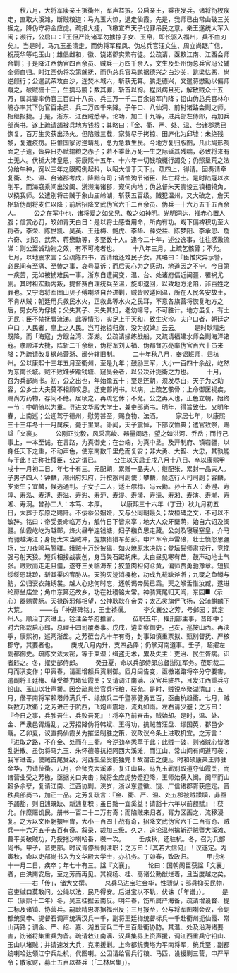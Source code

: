 <!-- { "loadSidebar": true } -->
　　秋八月，大将军康亲王抵衢州，军声益振。公启亲王，乘夜发兵。诸将衔枚疾走，直取大溪滩，断贼粮道：马九玉大惊，退走仙霞。先是，我师已由常山破三关据之，降伪守将金应虎。疏报大捷，飞檄宣布天子伐罪吊民之意。亲王遂统大军入闽；濒行，公启曰：『王但严饬诸军勿掳掠子女、玉帛，即长驱入福州，兵不血刃矣』。当是时，马九玉虽溃走，而伪将军程凤、伪总兵官汪文生、周立尚踞广信，祝茂华等屯玉山；雄倡雌和，徽、饶诸郡实繁有徒。公疏请，亟敕江南、江西会师合剿；于是降江西伪官四百余员、贼兵一万四千余人，文生及处州伪总兵官冯公辅全师自归。时江西伪将次第就抚，而伪总兵官马鹏据德兴之白沙关，跳梁怙恶，尚逆颜行；公遣武荣攻白沙，连焚木城六，斩获无算。鹏走德兴，又遣蒋懋勳以偏师蹴之，破贼栅十三，生擒马鹏；数其罪，斩首以徇。程凤病且死，解散贼众十五万，属其妻率伪官三百四十八员、兵三万一千二百余诣军门降；铅山伪总兵官林尔瞻亦率其下伪官百余员、兵二万四千来降。子午口、八仙洞、前村诸路会剿之师，相继报捷。于是，浙东、江西贼悉平。论功，加二十九等，进兵部左侍郎，再加兵部尚书。遂上疏请蠲被兵地方钱粮；其略曰：『金、衢、严、处、温、台诸郡悉已恢复，百万生灵获出汤火。但陷贼三载，家赀尽于拷掠、田庐化为邱墟；未绝残黎，复遭疫疠。臣惟国家讨逆靖乱，总为急救生民。今地方复归版图，凡此鸠形鹄面之孑遗，皆异日办赋输粮之赤子；若不乘此万死一生之际延其残喘，必致将来有土无人。伏祈大沛皇恩，将康熙十五年、十六年一切钱粮概行蠲免；仍照垦荒之法分给牛种，宽以三年之限照例起科，以昭大信于天下』。疏四上，得请。因奏请牵复衢、处、温、台诸郡考成，降黜有司；请恤殉节诸臣、阵亡将士。是时陆寇以次削平，而海寇乘间出没闽、浙濒海诸郡，窥伺内地；伪总督朱天贵设五镇相犄角，以挠我师。公遣别将击贼于象山庙岭湖，斩获五百级。贼犯温州，又大破之，詹天枢斩伪副将麦仁以降；前后招降文武伪官六千二百余员、伪兵一十六万五千五百余人。
　　公之在军中也，诸将爱之如父兄、敬之如神明。光明洞达，推赤心置人腹；信赏必罚，皎如青天白日：是以将士感奋用命，所向有功。戏下偏裨积功至大将者，李荣、陈世凯、吴英、王廷梅、鲍虎、李华、薛受益、陈梦阳、李承恩、詹六奇、刘诏、武荣、蒋懋勳等，多至数十人。逮今二十年，述公逸事，往往感激流涕：则公至诚动物之效，有不可掩者也。
　　十八年三月，上疏乞骸骨；不允。七月，以地震求言；公疏陈四书，首请给还难民子女。其略曰：『臣惟灾异示警，必民间有至痛、至惨之事，哀号莫诉；而后天心为之感动，地道因之不宁。今日第一疾苦，无如被掳难民一事。浙东自遭闽变，温、台、处诸府偪近闽疆，罹祸尤剧。其时祖宏勳内叛，提督赛白理统兵至温，旋即退回，以致地方沦陷，非百姓之罪也。又宁海将军固山贝子傅喇塔自台进剿，贼皆败遁回温，所在人民各安故土，不肯从贼；朝廷用兵救民水火，正救此等水火之民耳，不意各旗营将恢复地方之后，男女尽为俘掳；父失其子、夫失其妇，老幼啼号，不可胜计。地方虽复，有土无民；臣不禁抚膺流涕。此等情形，实足上干天和，致生灾沴。夫户口者，朝廷之户口；人民者，皇上之人民。岂可抢掠归旗，没为奴婢』云云。
　　是时耿精忠既降，而「海寇」方踞台湾、澎湖。公疏请操练战船，又疏请福建水师会剿海洋诸寇。孝顺洋大捷，阵斩二千余级，伪将军刘天福、伪都督苏亮率伪官百六十员来降；乃疏请改复枫岭营浙、闽分辖旧制。
　　二十年秋八月，奉诏班师，归杭州。公以康熙十三年五月至衢州，至是九年；鼓励三军，大小一百四十余战，屹然为东南长城。贼不败跬步踰钱塘、窥吴会者，以公决计扼衢之力也。
　　十月，召为兵部尚书。初，公之出也，年始踰五十；至是还朝，须发尽白，天子为之动容，公乡士大夫莫不相顾叹息。迁吏部尚书。以病，上疏乞骸骨；上命御医视疾，赐尚方药物，存问不绝。居顷之，再疏乞休；不允。公之再入也，正色立朝，始终一节；中朝倚以为重。寻进文华殿大学士，兼吏部尚书。明年，得旨致仕。又明年春，上南巡；公迎驾于德州，慰劳甚至，赐食物、法酒。
　　家居七年，以康熙三十三年冬十一月属疾，薨于里第。讣闻，天子震悼，下部议恤典；遣官致祭，赐諡「文襄」。
　　公刚正沈毅，风采高峻、器量闳远，望之如洪河、乔岳；而行己事上，一本至诚。在言路，为真御史；在台端，为真中丞。及开制府、镇岩疆，以身任天下之重，不动声色，使东南数千里危而复安；非大勇、大智、大忠，其孰能与于此！古称社稷臣，公之谓已。
　　公生以天启壬戌八月十八日、卒以康熙甲戌十一月初二日，年七十有三。元配胡，累赠一品夫人；继配张，累封一品夫人。子男子四人：钟麟，潮州府知府，升按察司副使；攀麟，候选行人司司副；容麟，岁贡生；宜麟，候选通判。子女子二人，适王尔梅、冯云勷。孙十五人：寿澄、寿淳、寿泓、寿溥、寿滋、寿浵、寿沪、寿湜、寿潢、寿沅、寿湘、寿演、寿潮、寿淞、寿泂。曾孙二人：本笃、本厚。
　　以康熙三十六年（丁丑）秋九月初五日，大葬于东原之赐阡。不佞忝公姻娅，又与公同朝最久；故桓碑之文，不可以不敏辞。铭曰：帝受景命临万方，觚竹日下皆来享；地大人众牙蘖萌，始自六诏及闽疆。仙霞屹屹为越鄣，烽火昼举连钱塘，妇子襁负思走藏。公剑及寝屦窒皇，介马而驰越涛江；身扼太末当贼冲，旌旗猎猎车彭彭。申严军令声雷硠，壮士愤怒思疆场，宝刀夜鸣马腾骧。蛾贼十万纷披猖，如火燎原水决防；登坛誓师肃戎行，竞挽强弓射天狼。短兵相接战裹创，身当矢石踞胡床。太白昼见寒有芒，鼓声动地士气张。贼败而走走且僵，遂夺三关临海东；狡童肉袒何仓黄，偏师贾勇驰豫章。短狐绥绥恩跳踉，斩其渠凶宥胁从。天狗灭迹消欃枪，功成九载缺斧斨；九罭之鱼鳟与鲂，公归衮衣兼绣裳。越人心悲何时忘，还朝谒帝鬓已霜。天之喉舌惟汝臧，遂进纶扉坐庙堂；角巾东第还故乡，功在社稷铭太常。神骑箕尾归天阊，东园■〈示心〉器赐黄肠。天禄辟邪郁相望，公神耿耿在帝旁；太乙灵旗俨飞扬，公骑麒麟下大荒。
　　——右「神道碑铭」，王士祯撰。
　　李文襄公之芳，号邺园；武定州人。顺治丁亥进士，铨注金华府推官。
　　莅职五年，擢刑部主事，晋郎中；时六部裁启心郎，总理十四司覆奏事。戊戌，遴监察御史。己亥，巡按山西。再浃季，康熙初，巡两浙盐。之芳莅台凡十年有奇，封事如慎重票拟、甄别督抚、严核郡守，其要者也。
　　庚戌八月内升，支四品俸；仍掌河南道事。壬子，超擢左副都御史。疏陈文法太密，等于束湿；缉盗无术，累及失主：吏治、民生胥病。识者韪之。冬，擢吏部侍郎。
　　癸丑夏，命以兵部侍郎总督浙江军务。莅职裁二月而滇变作；甲寅春，请亟增额兵资剿御。匝月闽告变，亟檄诸路将卒分守要害，遣副将王廷梅、薛受益力堵仙霞关；又请调江南满、汉官兵驻界，且发江西重兵守铅山、玉山以壮声援。因会疏恳给官兵行粮，获允。是时，贼锐卒聚湖清口；五月，偕平南将军赖塔帅满兵千、绿旗兵二千暨募健勇五百，亟由杭趋衢。七月，贼兵数万攻衢；之芳进击于阬西，飞炮声震地，流丸如雨。左右请少避；之芳曰：『今日之事，兵胜吾生、兵败吾死』！将卒乃前奋击，贼始却。是时，温、处、金、严隶邑胥煽乱，之芳招降伪将韩斌、王得功，擒贼首汪盘、缪国英，郡邑少戢。乙卯夏，议直捣仙霞关为摧坚制胜之策，议政议令条上进取机宜。之芳言：『进取之路，不在金、处而在三衢。今逆劲卒悉萃于此；此贼一破，则诸贼心皆骇乱迸散。虽伪将马九玉、朱怀德等抗拒阿西大溪滩，而江山、常山间有间道可袭；我军进击，使贼首尾受敌，河西孤垒奚能独完！故谓击之便』。时和硕康亲王师驻金华，力请莅衢。八月，合师克大溪滩，复江山县。马九玉蕲别取道夺仙霞关，而诸营业受之芳檄，亟据关口夹击；贼将金应虎势蹙迎降，王师始获入闽。闽平而山榖多余孽，复请江南、江西协剿。浃岁，浙以东暨徽、饶、广信诸郡胥获底定。晋秩兵部尚书，加正一品。之芳复疏言：『金、衢、严、温、处五郡被贼蹂躏，非亟予蠲豁，则旧逋既缺、新逋复积；虽日黜一宜奚益！请豁十六年以前额赋』！获允。作糜赈饥民，册书一百二十二万有奇；而陷贼来归者，胥力区画之，流移浸复。之芳以文臣躬擐甲胄，大小一百四十战有奇，招降文武伪官六千二百有奇、贼兵一十六万五千五百有奇。叙录，裁加三级。久之，追论温州擒斩逆贼暨大溪滩、曹平关破贼功，乃授拖沙喇哈番，袭一次。
　　壬戌秋，还驻杭。冬，召为兵部尚书。甲子，晋吏部。时议胥停捐例注职；之芳曰：『其若大信何』！议遂定。丙寅秋，命以吏部尚书入为文华殿大学士，办机务。丁卯春，致政归。
　　甲戌冬十一月二日，疾卒；年七十有三。諡『文襄」。
　　论曰：国朝阁臣获諡「文襄」者，由洪南安后，至之芳而再见。其视杨、桂、高诸公勳猷烂着，且当度越之矣。
　　——右「传」，储大文撰。
　　总兵马进宝驻金华，性骄纵；部兵抑买民物，官吏缄口莫敢问。公绳以法，民乃得安。后进宝以不轨，伏诛（「年谱」）。
　　是年（康熙十二年）冬，吴三桂据云南反。明年春，饬所属严海备，疏请增设督、提二标及诸镇、协营兵。嗣耿精忠亦据福州反；三月报至，公与将军图喇会议，令副都统吴申、提督石调声统满汉兵一千，副将王廷梅统督标兵一千赴衢州扼仙霞、常山两路；调金、严、绍、嘉、湖五营兵二千三百赴衢协防。其温、处及沿海诸要害，饬诸将集重兵为备。疏请敕江南满、汉兵集界上资声援，调江西重兵守铅山、玉山以堵贼；并请速发大兵，克期援剿。上命都统赉塔为平南将军，统兵至；副都统喇哈达领江宁兵赴杭，代图喇。公因请给官兵行粮、马匹，设援剿三营，申严军令；散家财，募士五百以益兵（「二林居集」）。
